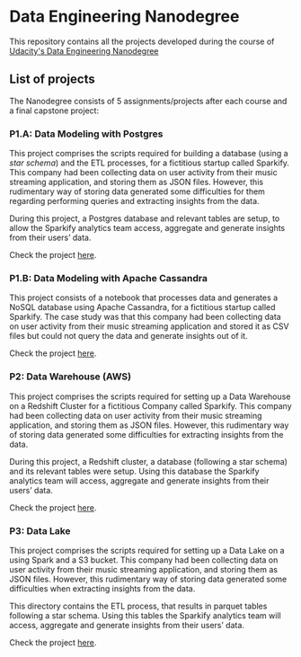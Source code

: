 # Data Engineering Nanodegree
This repository contains all the projects developed during the course of [Udacity's Data Engineering Nanodegree](https://eu.udacity.com/course/data-engineer-nanodegree--nd027)

## List of projects

The Nanodegree consists of 5 assignments/projects after each course and a final capstone project:

### P1.A: Data Modeling with Postgres

This project comprises the scripts required for building a database (using a *star schema*) and the ETL processes, for a fictitious startup called Sparkify. This company had been collecting data on user activity from their music streaming application, and storing them as JSON files. However, this rudimentary way of storing data generated some difficulties for them regarding performing queries and extracting insights from the data.

During this project, a Postgres database and relevant tables are setup, to allow the Sparkify analytics team access, aggregate and generate insights from their users’ data. 

Check the project [here](P1A/README.md).

### P1.B: Data Modeling with Apache Cassandra

This project consists of a notebook that processes data and generates a NoSQL database using Apache Cassandra, for a fictitious startup called Sparkify. The case study was that this company had been collecting data on user activity from their music streaming application and stored it as CSV files but could not query the data and generate insights out of it. 

Check the project [here](P1B/README.md).

### P2: Data Warehouse (AWS)

This project comprises the scripts required for setting up a Data Warehouse on a Redshift Cluster for a fictitious Company called Sparkify. This company had been collecting data on user activity from their music streaming application, and storing them as JSON files. However, this rudimentary way of storing data generated some difficulties for extracting insights from the data.

During this project, a Redshift cluster, a database (following a star schema) and its relevant tables were setup. Using this database the Sparkify analytics team will access, aggregate and generate insights from their users’ data. 

Check the project [here](P2/README.md).

### P3: Data Lake

This project comprises the scripts required for setting up a Data Lake on a using Spark and a S3 bucket. This company had been collecting data on user activity from their music streaming application, and storing them as JSON files. However, this rudimentary way of storing data generated some difficulties when extracting insights from the data.

This directory contains the ETL process, that results in parquet tables following a star schema. Using this tables the Sparkify analytics team will access, aggregate and generate insights from their users’ data.

Check the project [here](P3/README.md).
